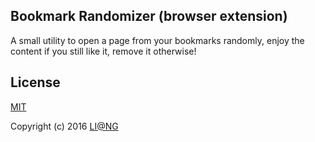 ## Bookmark Randomizer (browser extension)

A small utility to open a page from your bookmarks randomly, enjoy the content if you still like it, remove it otherwise!

## License

[MIT](http://opensource.org/licenses/MIT)

Copyright (c) 2016 [LI@NG](http://loveyoung.me)
